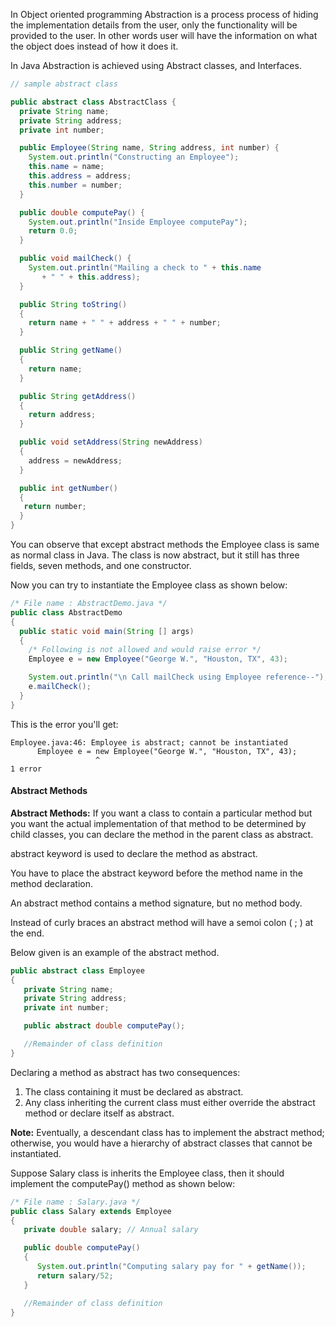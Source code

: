 In Object oriented programming Abstraction is a process process of hiding the
implementation details from the user, only the functionality will be provided to
the user. In other words user will have the information on what the object does
instead of how it does it.

In Java Abstraction is achieved using Abstract classes, and Interfaces.



```java
// sample abstract class

public abstract class AbstractClass {
  private String name;
  private String address;
  private int number;

  public Employee(String name, String address, int number) {
    System.out.println("Constructing an Employee");
    this.name = name;
    this.address = address;
    this.number = number;
  }

  public double computePay() {
    System.out.println("Inside Employee computePay");
    return 0.0;
  }

  public void mailCheck() {
    System.out.println("Mailing a check to " + this.name
       + " " + this.address);
  }

  public String toString()
  {
    return name + " " + address + " " + number;
  }

  public String getName()
  {
    return name;
  }

  public String getAddress()
  {
    return address;
  }

  public void setAddress(String newAddress)
  {
    address = newAddress;
  }

  public int getNumber()
  {
   return number;
  }
}
```
You can observe that except abstract methods the Employee class is same as normal class in Java. The class is now abstract, but it still has three fields, seven methods, and one constructor.

Now you can try to instantiate the Employee class as shown below:

```java
/* File name : AbstractDemo.java */
public class AbstractDemo
{
  public static void main(String [] args)
  {
    /* Following is not allowed and would raise error */
    Employee e = new Employee("George W.", "Houston, TX", 43);

    System.out.println("\n Call mailCheck using Employee reference--");
    e.mailCheck();
  }
}
```

This is the error you'll get:

```
Employee.java:46: Employee is abstract; cannot be instantiated
      Employee e = new Employee("George W.", "Houston, TX", 43);
                   ^
1 error
```



#### Abstract Methods

**Abstract Methods:**
If you want a class to contain a particular method but you want the actual implementation of that method to be determined by child classes, you can declare the method in the parent class as abstract.

abstract keyword is used to declare the method as abstract.

You have to place the abstract keyword before the method name in the method declaration.

An abstract method contains a method signature, but no method body.

Instead of curly braces an abstract method will have a semoi colon ( ; ) at the end.

Below given is an example of the abstract method.

```java
public abstract class Employee
{
   private String name;
   private String address;
   private int number;

   public abstract double computePay();

   //Remainder of class definition
}
```

Declaring a method as abstract has two consequences:  
1. The class containing it must be declared as abstract.
2. Any class inheriting the current class must either override the abstract method or declare itself as abstract.

**Note:** Eventually, a descendant class has to implement the abstract method; otherwise, you would have a hierarchy of abstract classes that cannot be instantiated.

Suppose Salary class is inherits the Employee class, then it should implement the computePay() method as shown below:

```java
/* File name : Salary.java */
public class Salary extends Employee
{
   private double salary; // Annual salary

   public double computePay()
   {
      System.out.println("Computing salary pay for " + getName());
      return salary/52;
   }

   //Remainder of class definition
}
```
